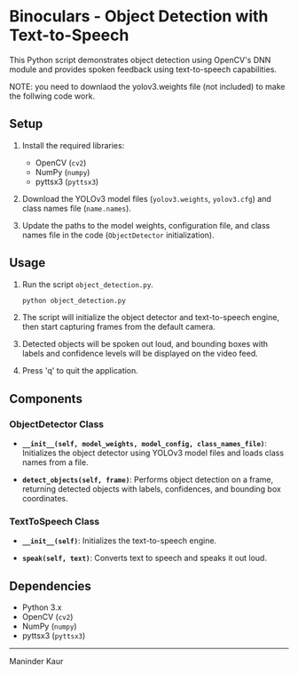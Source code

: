 # Binoculars - Object Detection with Text-to-Speech

This Python script demonstrates object detection using OpenCV's DNN module and provides spoken feedback using text-to-speech capabilities.

NOTE: you need to downlaod the yolov3.weights file (not included) to make the follwing code work. 

## Setup

1. Install the required libraries:
   - OpenCV (`cv2`)
   - NumPy (`numpy`)
   - pyttsx3 (`pyttsx3`)

2. Download the YOLOv3 model files (`yolov3.weights`, `yolov3.cfg`) and class names file (`name.names`).

3. Update the paths to the model weights, configuration file, and class names file in the code (`ObjectDetector` initialization).

## Usage

1. Run the script `object_detection.py`.
   ```bash
   python object_detection.py
   ```

2. The script will initialize the object detector and text-to-speech engine, then start capturing frames from the default camera.

3. Detected objects will be spoken out loud, and bounding boxes with labels and confidence levels will be displayed on the video feed.

4. Press 'q' to quit the application.

## Components

### ObjectDetector Class

- **`__init__(self, model_weights, model_config, class_names_file)`**: Initializes the object detector using YOLOv3 model files and loads class names from a file.
  
- **`detect_objects(self, frame)`**: Performs object detection on a frame, returning detected objects with labels, confidences, and bounding box coordinates.

### TextToSpeech Class

- **`__init__(self)`**: Initializes the text-to-speech engine.

- **`speak(self, text)`**: Converts text to speech and speaks it out loud.

## Dependencies

- Python 3.x
- OpenCV (`cv2`)
- NumPy (`numpy`)
- pyttsx3 (`pyttsx3`)

---

Maninder Kaur
